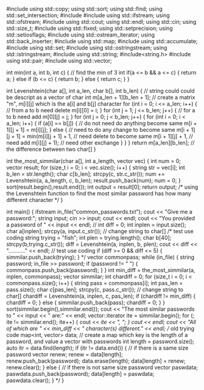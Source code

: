 #include<algorithm>
using std::copy; using std::sort; using std::find; using std::set_intersection;
#include<cctype>
#include<fstream>
using std::ifstream; using std::ofstream;
#include<iostream>
using std::cout; using std::endl; using std::cin; using std::size_t;
#include <iomanip>
using std::fixed; using std::setprecision; using std::setiosflags;
#include<iterator>
using std::ostream_iterator; using std::back_inserter;
#include<map>
using std::map;
#include<numeric>
using std::accumulate;
#include <set>
using std::set;
#include<sstream>
using std::ostringstream; using std::istringstream;
#include<string>
using std::string;
#include<string.h>
#include<utility>
using std::pair;
#include<vector>
using std::vector;

int min(int a, int b, int c) { // find the min of 3 int
    if(a <= b && a <= c) {
        return a;
    } else if (b <= c) {
        return b;
    } else {
        return c;
    }
}

int Levenshtein(char a[], int a_len, char b[], int b_len) { // string could could be descript as a vector of char
    int m[a_len + 1][b_len + 1]; // create a matrix "m", m[i][j] which is the a[i] and b[j] character
    for (int i = 0; i <= a_len; i++) { // from a to b need delete
        m[i][0] = i;
    }
    for (int j = 1; j <= b_len; j++) { // for a to b need add
        m[0][j] = j;
    }
    for (int j = 0; j < b_len; j++) {
        for (int i = 0; i < a_len; i++) {
            if (a[i] == b[j]) { // do not need do anything become same
                m[i + 1][j + 1] = m[i][j];
            } else { // need to do any change to become same
                m[i + 1][j + 1] = min(m[i][j + 1] + 1, // need delete to become same
                                m[i + 1][j] + 1, // need add
                                m[i][j] + 1); // need other exchange
            }
        }
    }
    return m[a_len][b_len]; // the difference between two char[]
}

int the_most_simmilar(char a[], int a_length, vector<string> vec) {
    int num = 0;
    vector<int> result;
    for (size_t i = 0; i < vec.size(); i++) {
        string str = vec[i];
        int b_len = str.length();
        char c[b_len];
        strcpy(c, str.c_str());
        num += Levenshtein(a, a_length, c, b_len);
        result.push_back(num);
        num = 0;
    }
    sort(result.begin(),result.end());
    int output = result[0];
    return output;
    /*
    using the Levenshtein function to find the most similar password has how many different character
    */
}

int main() {
    ifstream in_file("common_passwords.txt");
    cout << "Give me a password:";
    string input;
    cin >> input;
    cout << endl;
    cout << "You provided a password of " << input << endl;
    // int diff = 0;
    int inplen = input.size();
    char a[inplen];
    strcpy(a, input.c_str()); // change string to char[]
    /* test use coding
    string trying = "fish"; 
    int plen = trying.length();
    char b[40];
    strcpy(b,trying.c_str());
    diff = Levenshtein(a, inplen, b, plen);
    cout << diff << "..........." << endl; // test use coding
    if (diff >= 0 && diff <= 5) {
        simmilar.push_back(trying);
    }
    */
    vector<string> commonpass;
    while (in_file) {
        string password;
        in_file >> password;
        if (password != " ") {
            commonpass.push_back(password);
        }
    }
    int min_diff = the_most_simmilar(a, inplen, commonpass);
    vector<string> simmilar;
    int chardiff = 0;
    for (size_t i = 0; i < commonpass.size(); i++) {
        string pass = commonpass[i];
        int pas_len = pass.size();
        char c[pas_len];
        strcpy(c, pass.c_str()); // change string to char[]
        chardiff = Levenshtein(a, inplen, c, pas_len);
        if (chardiff != min_diff) {
            chardiff = 0;
        } else {
            simmilar.push_back(pass);
            chardiff = 0;
        }
    }
    sort(simmilar.begin(),simmilar.end());
    cout << "The most similar passwords to " << input << " are:" << endl;
    vector<string>::iterator ite = simmilar.begin();
    for (; ite != simmilar.end(); ite++) {
        cout << *ite << ", ";
    }
    cout << endl;
    cout << "All of which are " << min_diff << " character(s) different." << endl;
    /* old trying code 
    map<int, vector<string>> data; // create a map which key is the length of a password, and value a vector with passwords
    int length = password.size();
        auto itr = data.find(length);
        if (itr != data.end()) { // if there is a same size password
            vector<string> renew;
            renew = data[length];
            renew.push_back(password);
            data.erase(length);
            data[length] = renew;
            renew.clear();
        } else { // if there is not same size password
            vector<string> paswdata;
            paswdata.push_back(password);
            data[length] = paswdata;
            paswdata.clear();
        }
    */
}
